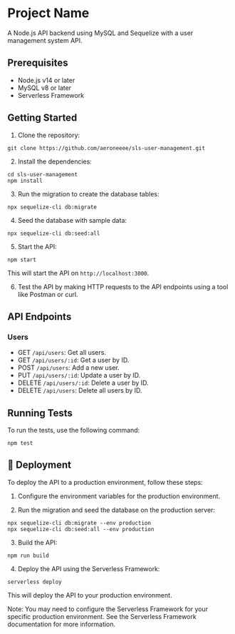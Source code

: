 # Project Name

A Node.js API backend using MySQL and Sequelize with a user management system API.

## Prerequisites

- Node.js v14 or later
- MySQL v8 or later
- Serverless Framework

## Getting Started

1. Clone the repository:
```
git clone https://github.com/aeroneeee/sls-user-management.git
```

2. Install the dependencies:
```
cd sls-user-management
npm install
```

3. Run the migration to create the database tables:
```
npx sequelize-cli db:migrate
```

4. Seed the database with sample data:
```
npx sequelize-cli db:seed:all
```

5. Start the API:
```
npm start
```

This will start the API on `http://localhost:3000`.

6. Test the API by making HTTP requests to the API endpoints using a tool like Postman or curl.

## API Endpoints

### Users

- GET `/api/users`: Get all users.
- GET `/api/users/:id`: Get a user by ID.
- POST `/api/users`: Add a new user.
- PUT `/api/users/:id`: Update a user by ID.
- DELETE `/api/users/:id`: Delete a user by ID.
- DELETE `/api/users`: Delete all users by ID.


## Running Tests

To run the tests, use the following command:
```
npm test
```

## 🚧 Deployment

To deploy the API to a production environment, follow these steps:

1. Configure the environment variables for the production environment.

2. Run the migration and seed the database on the production server:
```
npx sequelize-cli db:migrate --env production
npx sequelize-cli db:seed:all --env production
```

3. Build the API:
```
npm run build
```

4. Deploy the API using the Serverless Framework:
```
serverless deploy
```
This will deploy the API to your production environment.

Note: You may need to configure the Serverless Framework for your specific production environment. See the Serverless Framework documentation for more information.
